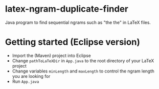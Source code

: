 # latex-ngram-duplicate-finder
Java program to find sequential ngrams such as "the the" in LaTeX files.

# Getting started (Eclipse version)

- Import the (Maven) project into Eclipse
- Change `pathToLaTeXDir` in `App.java` to the root directory of your LaTeX project
- Change variables `minLength` and `maxLength` to control the ngram length you are looking for
- Run `App.java`
